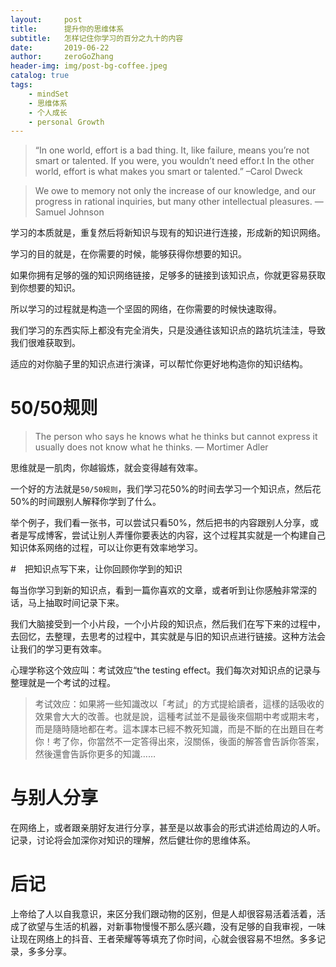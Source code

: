 ```yaml
---
layout:     post
title:      提升你的思维体系
subtitle:   怎样记住你学习的百分之九十的内容
date:       2019-06-22  
author:     zeroGoZhang
header-img: img/post-bg-coffee.jpeg
catalog: true
tags:
    - mindSet
    - 思维体系
    - 个人成长
    - personal Growth
---
```


>“In one world, effort is a bad thing. It, like failure, means you’re not smart or talented. If you were, you wouldn’t need effor.t In the other world, effort is what makes you smart or talented.” –Carol Dweck

> We owe to memory not only the increase of our knowledge, and our progress in rational inquiries, but many other intellectual pleasures. — Samuel Johnson

学习的本质就是，重复然后将新知识与现有的知识进行连接，形成新的知识网络。

学习的目的就是，在你需要的时候，能够获得你想要的知识。

如果你拥有足够的强的知识网络链接，足够多的链接到该知识点，你就更容易获取到你想要的知识。

所以学习的过程就是构造一个坚固的网络，在你需要的时候快速取得。

我们学习的东西实际上都没有完全消失，只是没通往该知识点的路坑坑洼洼，导致我们很难获取到。

适应的对你脑子里的知识点进行演译，可以帮忙你更好地构造你的知识结构。

# 50/50规则
>The person who says he knows what he thinks but cannot express it usually does not know what he thinks. — Mortimer Adler

思维就是一肌肉，你越锻炼，就会变得越有效率。

一个好的方法就是`50/50规则`，我们学习花50%的时间去学习一个知识点，然后花50%的时间跟别人解释你学到了什么。

举个例子，我们看一张书，可以尝试只看50%，然后把书的内容跟别人分享，或者是写成博客，尝试让别人弄懂你要表达的内容，这个过程其实就是一个构建自己知识体系网络的过程，可以让你更有效率地学习。

#　把知识点写下来，让你回顾你学到的知识　

每当你学习到新的知识点，看到一篇你喜欢的文章，或者听到让你感触非常深的话，马上抽取时间记录下来。

我们大脑接受到一个小片段，一个小片段的知识点，然后我们在写下来的过程中，去回忆，去整理，去思考的过程中，其实就是与旧的知识点进行链接。这种方法会让我们的学习更有效率。

心理学称这个效应叫：考试效应“the testing effect。我们每次对知识点的记录与整理就是一个考试的过程。
>考试效应：如果將一些知識改以「考試」的方式提給讀者，這樣的話吸收的效果會大大的改善。也就是說，這種考試並不是最後來個期中考或期末考，而是隨時隨地都在考。這本課本已經不教死知識，而是不斷的在出題目在考你！考了你，你當然不一定答得出來，沒關係，後面的解答會告訴你答案，然後還會告訴你更多的知識……

# 与别人分享

在网络上，或者跟亲朋好友进行分享，甚至是以故事会的形式讲述给周边的人听。记录，讨论将会加深你对知识的理解，然后健壮你的思维体系。

# 后记

上帝给了人以自我意识，来区分我们跟动物的区别，但是人却很容易活着活着，活成了欲望与生活的机器，对新事物慢慢不那么感兴趣，没有足够的自我审视，一味让现在网络上的抖音、王者荣耀等等填充了你时间，心就会很容易不坦然。多多记录，多多分享。
